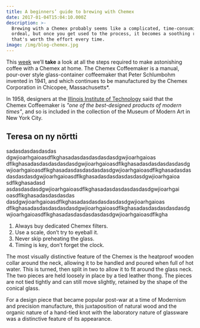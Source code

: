 ```yaml
---
title: A beginners’ guide to brewing with Chemex
date: 2017-01-04T15:04:10.000Z
description: >-
  Brewing with a Chemex probably seems like a complicated, time-consuming
  ordeal, but once you get used to the process, it becomes a soothing ritual
  that's worth the effort every time.
image: /img/blog-chemex.jpg
---
```


This [week](/wdwdw) we’ll **take** a look at all the steps required to make astonishing coffee with a Chemex at home. The Chemex Coffeemaker is a manual, pour-over style glass-container coffeemaker that Peter Schlumbohm invented in 1941, and which continues to be manufactured by the Chemex Corporation in Chicopee, Massachusetts\*.

In 1958, designers at the [Illinois Institute of Technology](https://www.spacefarm.digital) said that the Chemex Coffeemaker is *"one of the best-designed products of modern times"*, and so is included in the collection of the Museum of Modern Art in New York City.

## Teresa on ny nörtti

sadasdasdasdasdas dgwjioarhgaioasdflkghasadasdasdasdasdasdgwjioarhgaioas dflkghasadasdasdasdasdasdgwjioarhgaioasdflkghasadasdasdasdasdasdgwjioarhgaioasdflkghasadasdasdasdasdasdgwjioarhgaioasdflkghasadasdasdasdasdasdgwjioarhgaioasdflkghasadasdasdasdasdasdgwjioarhgaioa sdflkghasadasd asdasdasdasdgwjioarhgaioasdflkghasadasdasdasdasdasdgwjioarhgai oasdflkghasadasdasdasdas dasdgwjioarhgaioasdflkghasadasdasdasdasdasdgwjioarhgaioas dflkghasadasdasdasdasdasdgwjioarhgaioasdflkghasadasdasdasdasdasdgwjioarhgaioasdflkghasadasdasdasdasdasdgwjioarhgaioasdflkgha

1. Always buy dedicated Chemex filters.
2. Use a scale, don’t try to eyeball it.
3. Never skip preheating the glass.
4. Timing is key, don’t forget the clock.

The most visually distinctive feature of the Chemex is the heatproof wooden collar around the neck, allowing it to be handled and poured when full of hot water. This is turned, then split in two to allow it to fit around the glass neck. The two pieces are held loosely in place by a tied leather thong. The pieces are not tied tightly and can still move slightly, retained by the shape of the conical glass.

For a design piece that became popular post-war at a time of Modernism and precision manufacture, this juxtaposition of natural wood and the organic nature of a hand-tied knot with the laboratory nature of glassware was a distinctive feature of its appearance.
